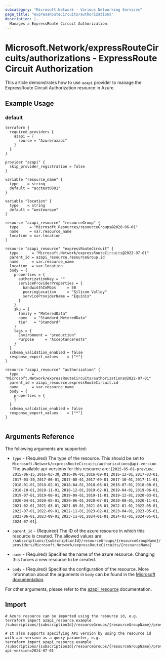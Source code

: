```yaml
---
subcategory: "Microsoft.Network - Various Networking Services"
page_title: "expressRouteCircuits/authorizations"
description: |-
  Manages a ExpressRoute Circuit Authorization.
---
```


# Microsoft.Network/expressRouteCircuits/authorizations - ExpressRoute Circuit Authorization

This article demonstrates how to use `azapi` provider to manage the ExpressRoute Circuit Authorization resource in Azure.

## Example Usage

### default

```hcl
terraform {
  required_providers {
    azapi = {
      source = "Azure/azapi"
    }
  }
}

provider "azapi" {
  skip_provider_registration = false
}

variable "resource_name" {
  type    = string
  default = "acctest0001"
}

variable "location" {
  type    = string
  default = "westeurope"
}

resource "azapi_resource" "resourceGroup" {
  type     = "Microsoft.Resources/resourceGroups@2020-06-01"
  name     = var.resource_name
  location = var.location
}

resource "azapi_resource" "expressRouteCircuit" {
  type      = "Microsoft.Network/expressRouteCircuits@2022-07-01"
  parent_id = azapi_resource.resourceGroup.id
  name      = var.resource_name
  location  = var.location
  body = {
    properties = {
      authorizationKey = ""
      serviceProviderProperties = {
        bandwidthInMbps     = 50
        peeringLocation     = "Silicon Valley"
        serviceProviderName = "Equinix"
      }
    }
    sku = {
      family = "MeteredData"
      name   = "Standard_MeteredData"
      tier   = "Standard"
    }
    tags = {
      Environment = "production"
      Purpose     = "AcceptanceTests"
    }
  }
  schema_validation_enabled = false
  response_export_values    = ["*"]
}

resource "azapi_resource" "authorization" {
  type      = "Microsoft.Network/expressRouteCircuits/authorizations@2022-07-01"
  parent_id = azapi_resource.expressRouteCircuit.id
  name      = var.resource_name
  body = {
    properties = {
    }
  }
  schema_validation_enabled = false
  response_export_values    = ["*"]
}


```



## Arguments Reference

The following arguments are supported:

* `type` - (Required) The type of the resource. This should be set to `Microsoft.Network/expressRouteCircuits/authorizations@api-version`. The available api-versions for this resource are: [`2015-05-01-preview`, `2015-06-15`, `2016-03-30`, `2016-06-01`, `2016-09-01`, `2016-12-01`, `2017-03-01`, `2017-03-30`, `2017-06-01`, `2017-08-01`, `2017-09-01`, `2017-10-01`, `2017-11-01`, `2018-01-01`, `2018-02-01`, `2018-04-01`, `2018-06-01`, `2018-07-01`, `2018-08-01`, `2018-10-01`, `2018-11-01`, `2018-12-01`, `2019-02-01`, `2019-04-01`, `2019-06-01`, `2019-07-01`, `2019-08-01`, `2019-09-01`, `2019-11-01`, `2019-12-01`, `2020-03-01`, `2020-04-01`, `2020-05-01`, `2020-06-01`, `2020-07-01`, `2020-08-01`, `2020-11-01`, `2021-02-01`, `2021-03-01`, `2021-05-01`, `2021-08-01`, `2022-01-01`, `2022-05-01`, `2022-07-01`, `2022-09-01`, `2022-11-01`, `2023-02-01`, `2023-04-01`, `2023-05-01`, `2023-06-01`, `2023-09-01`, `2023-11-01`, `2024-01-01`, `2024-03-01`, `2024-05-01`, `2024-07-01`].

* `parent_id` - (Required) The ID of the azure resource in which this resource is created. The allowed values are:  
  `/subscriptions/{subscriptionId}/resourceGroups/{resourceGroupName}/providers/Microsoft.Network/expressRouteCircuits/{resourceName}`

* `name` - (Required) Specifies the name of the azure resource. Changing this forces a new resource to be created.

* `body` - (Required) Specifies the configuration of the resource. More information about the arguments in `body` can be found in the [Microsoft documentation](https://learn.microsoft.com/en-us/azure/templates/Microsoft.Network/expressRouteCircuits/authorizations?pivots=deployment-language-terraform).

For other arguments, please refer to the [azapi_resource](https://registry.terraform.io/providers/Azure/azapi/latest/docs/resources/resource) documentation.

## Import

 ```shell
 # Azure resource can be imported using the resource id, e.g.
 terraform import azapi_resource.example /subscriptions/{subscriptionId}/resourceGroups/{resourceGroupName}/providers/Microsoft.Network/expressRouteCircuits/{resourceName}/authorizations/{resourceName}
 
 # It also supports specifying API version by using the resource id with api-version as a query parameter, e.g.
 terraform import azapi_resource.example /subscriptions/{subscriptionId}/resourceGroups/{resourceGroupName}/providers/Microsoft.Network/expressRouteCircuits/{resourceName}/authorizations/{resourceName}?api-version=2024-07-01
 ```
